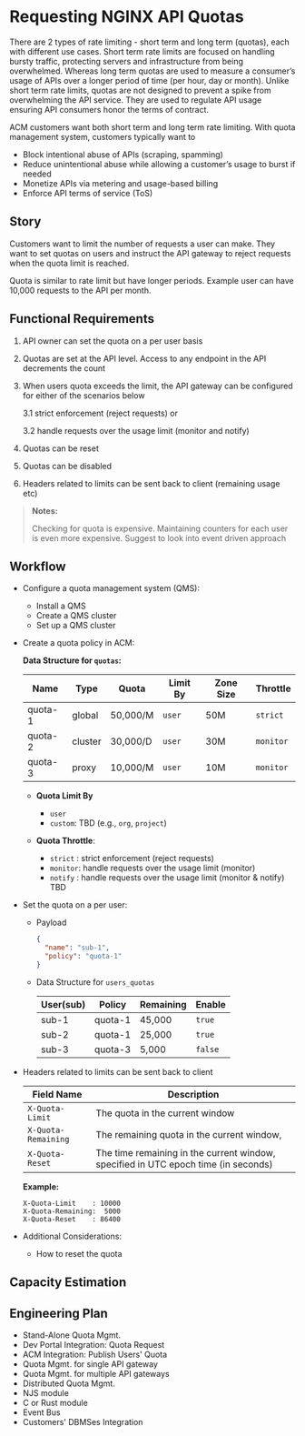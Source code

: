 # Requesting NGINX API Quotas

There are 2 types of rate limiting - short term and long term (quotas), each with different use cases. Short term rate limits are focused on handling bursty traffic, protecting servers and infrastructure from being overwhelmed. Whereas long term quotas are used to measure a consumer’s usage of APIs over a longer period of time (per hour, day or month). Unlike short term rate limits, quotas are not designed to prevent a spike from overwhelming the API service. They are used to regulate API usage ensuring API consumers honor the terms of contract.  

ACM customers want both short term and long term rate limiting. With quota management system, customers typically want to

- Block intentional abuse of APIs (scraping, spamming)
- Reduce unintentional abuse while allowing a customer’s usage to burst if needed
- Monetize APIs via metering and usage-based billing
- Enforce API terms of service (ToS) 

## Story
Customers want to limit the number of requests a user can make. They want to set quotas on users and instruct the API gateway to reject requests when the quota limit is reached. 

Quota is similar to rate limit but have longer periods. Example user can have 10,000 requests to the API per month. 

## Functional Requirements

1. API owner can set the quota on a per user basis

2. Quotas are set at the API level. Access to any endpoint in the API decrements the count

3. When users quota exceeds the limit, the API gateway can be configured for either of the scenarios below

   3.1 strict enforcement (reject requests) or 

   3.2 handle requests over the usage limit (monitor and notify) 

4. Quotas can be reset

5. Quotas can be disabled

6. Headers related to limits can be sent back to client (remaining usage etc)

> **Notes:**
> 
> Checking for quota is expensive. Maintaining counters for each user is even more expensive. Suggest to look into event driven approach

## Workflow

- Configure a quota management system (QMS):
  - Install a QMS
  - Create a QMS cluster
  - Set up a QMS cluster
    
- Create a quota policy in ACM:

  **Data Structure for `quotas`:**

  | Name    | Type    | Quota     | Limit By | Zone Size | Throttle  |
  |---------|---------|-----------|----------|-----------|-----------|
  | quota-1 | global  | 50,000/M  | `user`   | 50M       | `strict`  | 
  | quota-2 | cluster | 30,000/D  | `user`   | 30M       | `monitor` | 
  | quota-3 | proxy   | 10,000/M  | `user`   | 10M       | `monitor` | 

  - **Quota Limit By** 
    - `user`
    - `custom`: TBD (e.g., `org`, `project`)

  - **Quota Throttle**:
    - `strict` : strict enforcement (reject requests)
    - `monitor`: handle requests over the usage limit (monitor) 
    - `notify` : handle requests over the usage limit (monitor & notify) TBD

- Set the quota on a per user:

  - Payload
    ```json
    {
      "name": "sub-1",
      "policy": "quota-1"
    }
    ```

  - Data Structure for `users_quotas`

    | User(sub) | Policy  | Remaining | Enable  |
    |-----------|---------|-----------|---------|
    | sub-1     | quota-1 |   45,000  | `true`  |
    | sub-2     | quota-1 |   25,000  | `true`  |
    | sub-3     | quota-3 |    5,000  | `false` |

- Headers related to limits can be sent back to client

  | Field Name          | Description                                 |
  |---------------------|---------------------------------------------|
  | `X-Quota-Limit`     | The quota in the current window             |
  | `X-Quota-Remaining` | The remaining quota in the current window,  |
  | `X-Quota-Reset`     | The time remaining in the current window, specified in UTC epoch time (in seconds) |

  **Example:**
  ```
  X-Quota-Limit    : 10000
  X-Quota-Remaining:  5000
  X-Quota-Reset    : 86400
  ```

- Additional Considerations:
  - How to reset the quota

## Capacity Estimation


## Engineering Plan
- Stand-Alone Quota Mgmt.
- Dev Portal Integration: Quota Request
- ACM Integration: Publish Users' Quota
- Quota Mgmt. for single API gateway
- Quota Mgmt. for multiple API gateways
- Distributed Quota Mgmt.
- NJS module
- C or Rust module
- Event Bus
- Customers' DBMSes Integration
